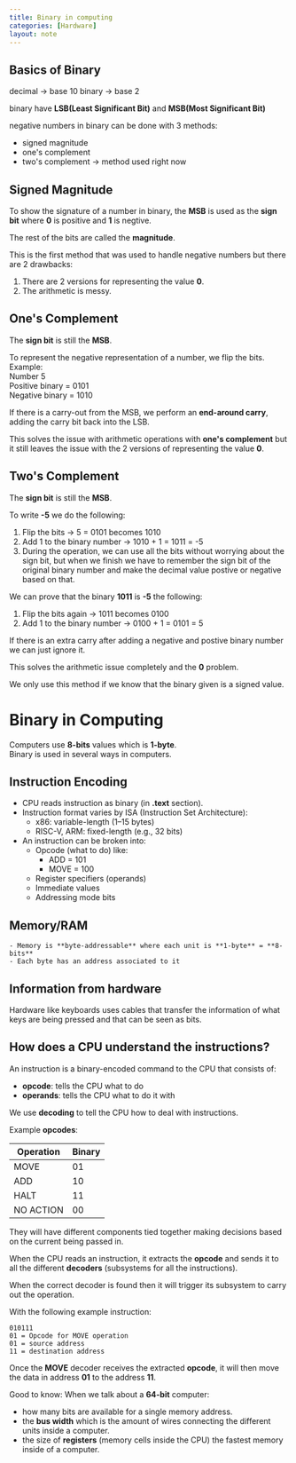 ```yaml
---
title: Binary in computing 
categories: [Hardware]
layout: note
---
```


## Basics of Binary

decimal -> base 10
binary -> base 2

binary have **LSB(Least Significant Bit)** and **MSB(Most Significant Bit)** 

negative numbers in binary can be done with 3 methods:
- signed magnitude
- one's complement
- two's complement -> method used right now

## Signed Magnitude
To show the signature of a number in binary, the **MSB** is used as the **sign bit** where
**0** is positive and **1** is negtive.  

The rest of the bits are called the **magnitude**.

This is the first method that was used to handle negative numbers but there are 2 
drawbacks:
1. There are 2 versions for representing the value **0**. 
2. The arithmetic is messy.

## One's Complement
The **sign bit** is still the **MSB**.  

To represent the negative representation of a number, we flip the bits.
Example:  
Number 5  
Positive binary = 0101  
Negative binary = 1010

If there is a carry-out from the MSB, we perform an **end-around carry**, adding the
carry bit back into the LSB.

This solves the issue with arithmetic operations with **one's complement** but it 
still leaves the issue with the 2 versions of representing the value **0**.

## Two's Complement
The **sign bit** is still the **MSB**.  

To write **-5** we do the following:
1. Flip the bits -> 5 = 0101 becomes 1010
2. Add 1 to the binary number -> 1010 + 1 = 1011 = -5
3. During the operation, we can use all the bits without worrying about the sign 
   bit, but when we finish we have to remember the sign bit of the original binary 
   number and make the decimal value postive or negative based on that.

We can prove that the binary **1011** is **-5** the following:
1. Flip the bits again -> 1011 becomes 0100
2. Add 1 to the binary number -> 0100 + 1 = 0101 = 5

If there is an extra carry after adding a negative and postive binary number we can 
just ignore it.

This solves the arithmetic issue completely and the **0** problem. 

We only use this method if we know that the binary given is a signed value.

# Binary in Computing

Computers use **8-bits** values which is **1-byte**.  
Binary is used in several ways in computers.

## Instruction Encoding

- CPU reads instruction as binary (in **.text** section).
- Instruction format varies by ISA (Instruction Set Architecture):
    - x86: variable-length (1–15 bytes)
    - RISC-V, ARM: fixed-length (e.g., 32 bits)
- An instruction can be broken into:
    - Opcode (what to do) like:
        - ADD = 101
        - MOVE = 100
    - Register specifiers (operands)
    - Immediate values
    - Addressing mode bits

## Memory/RAM
    - Memory is **byte-addressable** where each unit is **1-byte** = **8-bits**    
    - Each byte has an address associated to it

## Information from hardware
Hardware like keyboards uses cables that transfer the information of what keys 
are being pressed and that can be seen as bits. 

## How does a CPU understand the instructions?
An instruction is a binary-encoded command to the CPU that consists of:
- **opcode**: tells the CPU what to do 
- **operands**: tells the CPU what to do it with 

We use **decoding** to tell the CPU how to deal with instructions. 

Example **opcodes**:

| Operation | Binary |
|------|----|
| MOVE | 01 |
|ADD| 10 |
|HALT| 11 |
|NO ACTION | 00 |


They will have different components tied together making decisions based on the 
current being passed in.

When the CPU reads an instruction, it extracts the **opcode** and sends it to all
the different **decoders** (subsystems for all the instructions). 

When the correct decoder is found then it will trigger its subsystem to carry out the 
operation.

With the following example instruction:
```
010111
01 = Opcode for MOVE operation
01 = source address
11 = destination address
```

Once the **MOVE** decoder receives the extracted **opcode**, it will then move the data 
in address **01** to the address **11**.  

Good to know:
When we talk about a **64-bit** computer:
- how many bits are available for a single memory address.
- the **bus width** which is the amount of wires connecting the different units 
  inside a computer.
- the size of **registers** (memory cells inside the CPU) the fastest memory inside
  of a computer. 


